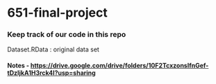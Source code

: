 # 651-final-project

### Keep track of our code in this repo
Dataset.RData : original data set


#### Notes - https://drive.google.com/drive/folders/10F2TcxzonsIfnGef-tDzIjkA1H3rck4I?usp=sharing
